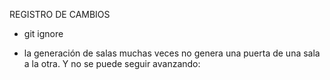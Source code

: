 REGISTRO DE CAMBIOS

* git ignore

 * la generación de salas muchas veces no genera una puerta de una sala a la otra. Y no se puede seguir avanzando:




